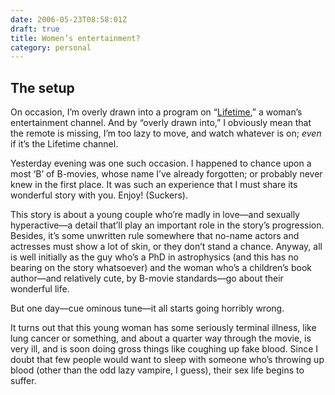 ```yaml
---
date: 2006-05-23T08:58:01Z
draft: true
title: Women’s entertainment?
category: personal
---
```


## The setup

On occasion, I&#8217;m overly drawn into a program on &#8220;<a href="http://www.mylifetime.com/">Lifetime</a>,&#8221; a woman&#8217;s entertainment channel. And by &#8220;overly drawn into,&#8221; I obviously mean that the remote is missing, I&#8217;m too lazy to move, and watch whatever is on; <em>even</em> if it&#8217;s the Lifetime channel.

Yesterday evening was one such occasion. I happened to chance upon a most &#8216;B&#8217; of B-movies, whose name I&#8217;ve already forgotten; or probably never knew in the first place. It was such an experience that I must share its wonderful story with you. Enjoy! (Suckers).

This story is about a young couple who&#8217;re madly in love&#8212;and sexually hyperactive&#8212;a detail that&#8217;ll play an important role in the story&#8217;s progression. Besides, it&#8217;s some unwritten rule somewhere that no-name actors and actresses must show a lot of skin, or they don&#8217;t stand a chance. Anyway, all is well initially as the guy who&#8217;s a PhD in astrophysics (and this has no bearing on the story whatsoever) and the woman who&#8217;s a children&#8217;s book author&#8212;and relatively cute, by B-movie standards&#8212;go about their wonderful life.

But one day&#8212;cue ominous tune&#8212;it all starts going horribly wrong.

It turns out that this young woman has some seriously terminal illness, like lung cancer or something, and about a quarter way through the movie, is very ill, and is soon doing gross things like coughing up fake blood. Since I doubt that few people would want to sleep with someone who&#8217;s throwing up blood (other than the odd lazy vampire, I guess), their sex life begins to suffer.
